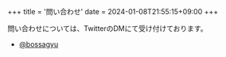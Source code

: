 +++
title = '問い合わせ'
date = 2024-01-08T21:55:15+09:00
+++

問い合わせについては、TwitterのDMにて受け付けております。  
* [@bossagyu](https://twitter.com/bossagyu)
